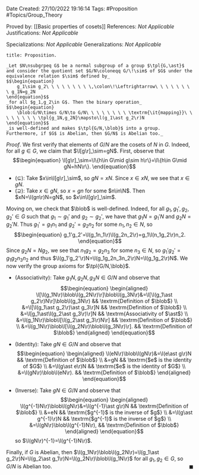 <div class="topSpace"></div>

Date Created: 27/10/2022 19:16:14
Tags: #Proposition #Topics/Group_Theory

Proved by: [[Basic properties of cosets]]
References: _Not Applicable_
Justifications: _Not Applicable_

Specializations: _Not Applicable_
Generalizations: _Not Applicable_

``` ad-Proposition
title: Proposition.

_Let $N\nsubgrpeq G$ be a normal subgroup of a group $\tpl{G,\ast}$ and consider the quotient set $G/N\coloneqq G/\!\sim$ of $G$ under the equivalence relation $\sim$ defined by_
$$\begin{equation}
    g_1\sim g_2\ \ \ \ \ \ \ \ \,\colon\!\Leftrightarrow\ \ \ \ \ \ \ \ g_1N=g_2N
\end{equation}$$
_for all $g_1,g_2\in G$. Then the binary operation_
$$\begin{equation}
    \blob:G/N\times G/N\to G/N\ \ \ \ \ \ \ \ \textrm{\it{mapping}}\ \ \ \ \ \ \ \ \tpl{g_1N,g_2N}\mapsto\l(g_1\ast g_2\r)N
\end{equation}$$
_is well-defined and makes $\tpl{G/N,\blob}$ into a group. Furthermore, if $G$ is Abelian, then $G/N$ is Abelian too._

```

_Proof_. We first verify that elements of $G/N$ are the cosets of $N$ in $G$. Indeed, for all $g\in G$, we claim that $\l[g\r]_\sim=gN$. First, observe that
$$\begin{equation}
    \l[g\r]_\sim=\l\{h\in G\mid g\sim h\r\}=\l\{h\in G\mid gN=hN\r\}.
\end{equation}$$
* ($\subseteq$): Take $x\in\l[g\r]_\sim$, so $gN=xN$. Since $x\in xN$, we see that $x\in gN$.
* ($\supseteq$): Take $x\in gN$, so $x=gn$ for some $n\in\N$. Then $xN=\l(gn\r)N=gN$, so $x\in\l[g\r]_\sim$.

Moving on, we check that $\blob$ is well-defined. Indeed, for all $g_1,g_1',g_2,g_2'\in G$ such that $g_1\sim g_1'$ and $g_2\sim g_2'$, we have that $g_1N=g_1'N$ and $g_2N=g_2'N$. Thus $g_1'=g_1n_1$ and $g_2'=g_2n_2$ for some $n_1,n_2\in N$, so
$$\begin{equation}
    g_1'g_2'=\l(g_1n_1\r)\l(g_2n_2\r)=g_1\l(n_1g_2\r)n_2.
\end{equation}$$
Since $g_2N=Ng_2$, we see that $n_1g_2=g_2n_3$ for some $n_3\in N$, so $g_1'g_2'=g_1g_2n_3n_2$ and thus $\l(g_1'g_2'\r)N=\l(g_1g_2n_3n_2\r)N=\l(g_1g_2\r)N$. We now verify the group axioms for $\tpl{G/N,\blob}$.
* (Associativity): Take $g_1N,g_2N,g_3N\in G/N$ and observe that
$$\begin{equation}
    \begin{aligned}
        \l[\l(g_1N\r)\blob\l(g_2N\r)\r]\blob\l(g_3N\r)&=\l[\l(g_1\ast g_2\r)N\r]\blob\l(g_3N\r) && \textrm{Definition of $\blob$} \\
        &=\l[\l(g_1\ast g_2\r)\ast g_3\r]N && \textrm{Definition of $\blob$} \\
        &=\l[g_1\ast\l(g_2\ast g_3\r)\r]N && \textrm{Associativity of $\ast$} \\
        &=\l(g_1N\r)\blob\l[\l(g_2\ast g_3\r)N\r] && \textrm{Definition of $\blob$} \\
        &=\l(g_1N\r)\blob\l[\l(g_2N\r)\blob\l(g_3N\r)\r]. && \textrm{Definition of $\blob$}
    \end{aligned}
\end{equation}$$

* (Identity): Take $gN\in G/N$ and observe that
$$\begin{equation}
    \begin{aligned}
        \l(eN\r)\blob\l(gN\r)&=\l(e\ast g\r)N && \textrm{Definition of $\blob$} \\
        &=gN && \textrm{$e$ is the identity of $G$} \\
        &=\l(g\ast e\r)N && \textrm{$e$ is the identity of $G$} \\
        &=\l(gN\r)\blob\l(eN\r). && \textrm{Definition of $\blob$}
    \end{aligned}
\end{equation}$$
* (Inverse): Take $gN\in G/N$ and observe that
$$\begin{equation}
    \begin{aligned}
        \l(g^{-1}N\r)\blob\l(gN\r)&=\l(g^{-1}\ast g\r)N && \textrm{Definition of $\blob$} \\
        &=eN && \textrm{$g^{-1}$ is the inverse of $g$} \\
        &=\l(g\ast g^{-1}\r)N && \textrm{$g^{-1}$ is the inverse of $g$} \\
        &=\l(gN\r)\blob\l(g^{-1}N\r), && \textrm{Definition of $\blob$}
    \end{aligned}
\end{equation}$$
so $\l(gN\r)^{-1}=\l(g^{-1}N\r)$.

Finally, if $G$ is Abelian, then $\l(g_1N\r)\blob\l(g_2N\r)=\l(g_1\ast g_2\r)N=\l(g_2\ast g_1\r)N=\l(g_2N\r)\blob\l(g_1N\r)$ for all $g_1,g_2\in G$, so $G/N$ is Abelian too.<span style="float:right;">$\blacksquare$</span>
